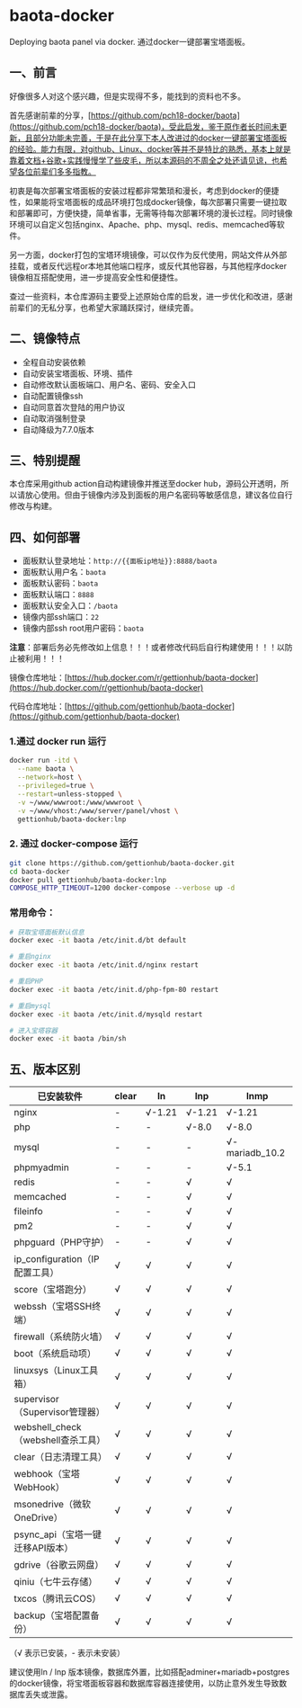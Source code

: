 # baota-docker
Deploying baota panel via docker. 通过docker一键部署宝塔面板。

## 一、前言

好像很多人对这个感兴趣，但是实现得不多，能找到的资料也不多。

首先感谢前辈的分享，[https://github.com/pch18-docker/baota](https://github.com/pch18-docker/baota)，受此启发，鉴于原作者长时间未更新，且部分功能未完善，于是在此分享下本人改进过的docker一键部署宝塔面板的经验。能力有限，对github、Linux、docker等并不是特比的熟悉，基本上就是靠着文档+谷歌+实践慢慢学了些皮毛，所以本源码的不周全之处还请见谅，也希望各位前辈们多多指教。

初衷是每次部署宝塔面板的安装过程都非常繁琐和漫长，考虑到docker的便捷性，如果能将宝塔面板的成品环境打包成docker镜像，每次部署只需要一键拉取和部署即可，方便快捷，简单省事，无需等待每次部署环境的漫长过程。同时镜像环境可以自定义包括nginx、Apache、php、mysql、redis、memcached等软件。

另一方面，docker打包的宝塔环境镜像，可以仅作为反代使用，网站文件从外部挂载，或者反代远程or本地其他端口程序，或反代其他容器，与其他程序docker镜像相互搭配使用，进一步提高安全性和便捷性。

查过一些资料，本仓库源码主要受上述原始仓库的启发，进一步优化和改进，感谢前辈们的无私分享，也希望大家踊跃探讨，继续完善。

## 二、镜像特点

- 全程自动安装依赖
- 自动安装宝塔面板、环境、插件
- 自动修改默认面板端口、用户名、密码、安全入口
- 自动配置镜像ssh
- 自动同意首次登陆的用户协议
- 自动取消强制登录
- 自动降级为7.7.0版本

## 三、**特别提醒**

本仓库采用github action自动构建镜像并推送至docker hub，源码公开透明，所以请放心使用。但由于镜像内涉及到面板的用户名密码等敏感信息，建议各位自行修改与构建。

## 四、如何部署

- 面板默认登录地址：```http://{{面板ip地址}}:8888/baota```
- 面板默认用户名：```baota```
- 面板默认密码：```baota```
- 面板默认端口：```8888```
- 面板默认安全入口：```/baota```
- 镜像内部ssh端口：```22```
- 镜像内部ssh root用户密码：```baota```

**注意**：部署后务必先修改如上信息！！！或者修改代码后自行构建使用！！！以防止被利用！！！

镜像仓库地址：[https://hub.docker.com/r/gettionhub/baota-docker](https://hub.docker.com/r/gettionhub/baota-docker)

代码仓库地址：[https://github.com/gettionhub/baota-docker](https://github.com/gettionhub/baota-docker)

### 1.通过 docker run 运行

```bash
docker run -itd \
  --name baota \
  --network=host \
  --privileged=true \
  --restart=unless-stopped \
  -v ~/www/wwwroot:/www/wwwroot \
  -v ~/www/vhost:/www/server/panel/vhost \
  gettionhub/baota-docker:lnp
```

### 2. 通过 docker-compose 运行

```bash
git clone https://github.com/gettionhub/baota-docker.git
cd baota-docker
docker pull gettionhub/baota-docker:lnp
COMPOSE_HTTP_TIMEOUT=1200 docker-compose --verbose up -d
```

### 常用命令：

```bash
# 获取宝塔面板默认信息
docker exec -it baota /etc/init.d/bt default

# 重启nginx
docker exec -it baota /etc/init.d/nginx restart

# 重启PHP
docker exec -it baota /etc/init.d/php-fpm-80 restart

# 重启mysql
docker exec -it baota /etc/init.d/mysqld restart

# 进入宝塔容器
docker exec -it baota /bin/sh
```



## 五、版本区别

|已安装软件|clear| ln   | lnp  | lnmp |
| ---- | ---- | ---- | ---- | ---- |
| nginx | - | √-1.21 | √-1.21 | √-1.21 |
| php                                | -     | -      | √-8.0  | √-8.0          |
| mysql                              | - | - | - | √-mariadb_10.2 |
| phpmyadmin                         | -     | -      | -      | √-5.1          |
| redis                              | -     | -      | √      | √              |
| memcached                          | -     | -      | √      | √              |
| fileinfo                           | - | - | √ | √ |
| pm2 | - | - | √ | √ |
| phpguard（PHP守护） | - | - | √ | √ |
| ip_configuration（IP配置工具） | √ | √ | √ | √ |
| score（宝塔跑分） | √ | √ | √ | √ |
| webssh（宝塔SSH终端） | √ | √ | √ | √ |
| firewall（系统防火墙） | √ | √ | √ | √ |
| boot（系统启动项） | √ | √ | √ | √ |
| linuxsys（Linux工具箱） | √ | √ | √ | √ |
| supervisor（Supervisor管理器） | √ | √ | √ | √ |
| webshell_check（webshell查杀工具） | √ | √ | √ | √ |
| clear（日志清理工具） | √ | √ | √ | √ |
| webhook（宝塔WebHook） | √ | √ | √ | √ |
| msonedrive（微软OneDrive） | √ | √ | √ | √ |
| psync_api（宝塔一键迁移API版本） | √ | √ | √ | √ |
| gdrive（谷歌云网盘） | √ | √ | √ | √ |
| qiniu（七牛云存储） | √ | √ | √ | √ |
| txcos（腾讯云COS） | √ | √ | √ | √ |
| backup（宝塔配置备份） | √ | √ | √ | √ |

（√ 表示已安装，- 表示未安装）

建议使用ln / lnp 版本镜像，数据库外置，比如搭配adminer+mariadb+postgres的docker镜像，将宝塔面板容器和数据库容器连接使用，以防止意外发生导致数据库丢失或泄露。

